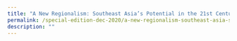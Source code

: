 ```yaml
---
title: "A New Regionalism: Southeast Asia’s Potential in the 21st Century"
permalink: /special-edition-dec-2020/a-new-regionalism-southeast-asia-s-potential-in-the-21st-century/
description: ""
---
```

